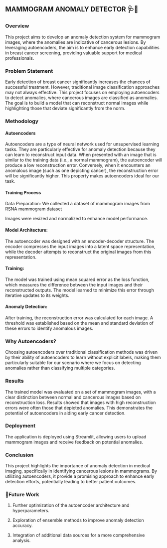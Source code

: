 ## MAMMOGRAM ANOMALY DETECTOR 🩺🥼

### Overview

This project aims to develop an anomaly detection system for mammogram images, where the anomalies are indicative of cancerous lesions. By leveraging autoencoders, the aim is to enhance early detection capabilities in breast cancer screening, providing valuable support for medical professionals.

### Problem Statement

Early detection of breast cancer significantly increases the chances of successful treatment. However, traditional image classification approaches may not always effective. This project focuses on employing autoencoders to detect anomalies, where cancerous images are classified as anomalies. The goal is to build a model that can reconstruct normal images while highlighting those that deviate significantly from the norm.

### Methodology

#### Autoencoders
Autoencoders are a type of neural network used for unsupervised learning tasks. They are particularly effective for anomaly detection because they can learn to reconstruct input data. When presented with an image that is similar to the training data (i.e., a normal mammogram), the autoencoder will produce a low reconstruction error. Conversely, when it encounters an anomalous image (such as one depicting cancer), the reconstruction error will be significantly higher. This property makes autoencoders ideal for our task.

#### Training Process
Data Preparation: We collected a dataset of mammogram images from RSNA mammogram dataset

Images were resized and normalized to enhance model performance.

#### Model Architecture:

The autoencoder was designed with an encoder-decoder structure. The encoder compresses the input images into a latent space representation, while the decoder attempts to reconstruct the original images from this representation.

#### Training:

The model was trained using mean squared error as the loss function, which measures the difference between the input images and their reconstructed outputs. The model learned to minimize this error through iterative updates to its weights.

#### Anomaly Detection:

After training, the reconstruction error was calculated for each image. A threshold was established based on the mean and standard deviation of these errors to identify anomalous images.

### Why Autoencoders?

Choosing autoencoders over traditional classification methods was driven by their ability of autoencoders to learn without explicit labels, making them particularly suitable for our scenario where we focus on detecting anomalies rather than classifying multiple categories.

### Results

The trained model was evaluated on a set of mammogram images, with a clear distinction between normal and cancerous images based on reconstruction loss. Results showed that images with high reconstruction errors were often those that depicted anomalies. This demonstrates the potential of autoencoders in aiding early cancer detection.

### Deployment
The application is deployed using Streamlit, allowing users to upload mammogram images and receive feedback on potential anomalies.

### Conclusion

This project highlights the importance of anomaly detection in medical imaging, specifically in identifying cancerous lesions in mammograms. By utilizing autoencoders, it provide a promising approach to enhance early detection efforts, potentially leading to better patient outcomes.

### 🦺Future Work

1. Further optimization of the autoencoder architecture and hyperparameters.

2. Exploration of ensemble methods to improve anomaly detection accuracy.

3. Integration of additional data sources for a more comprehensive analysis.
